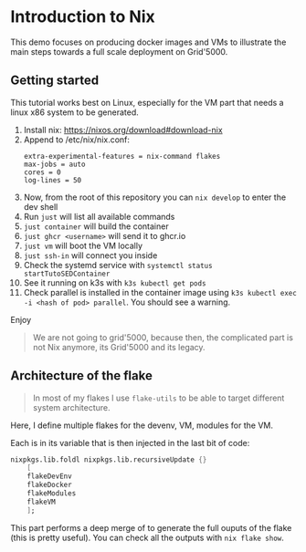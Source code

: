 # Introduction to Nix

This demo focuses on producing docker images and VMs to illustrate the main steps towards a full scale deployment on Grid'5000.

## Getting started

This tutorial works best on Linux, especially for the VM part that needs a linux x86 system to be generated.

1. Install nix: https://nixos.org/download#download-nix
2. Append to /etc/nix/nix.conf:
    ```
    extra-experimental-features = nix-command flakes
    max-jobs = auto
    cores = 0
    log-lines = 50
    ```
3. Now, from the root of this repository you can `nix develop` to enter the dev shell
4. Run `just` will list all available commands
5. `just container` will build the container
6. `just ghcr <username>` will send it to ghcr.io
7. `just vm` will boot the VM locally
8. `just ssh-in` will connect you inside
9. Check the systemd service with `systemctl status startTutoSEDContainer`
10. See it running on k3s with `k3s kubectl get pods`
10. Check parallel is installed in the container image using `k3s kubectl exec -i <hash of pod> parallel`. You should see a warning.

Enjoy

> We are not going to grid'5000, because then, the complicated part is not Nix anymore, its Grid'5000 and its legacy.

## Architecture of the flake

>In most of my flakes I use `flake-utils` to be able to target different system architecture.

Here, I define multiple flakes for the devenv, VM, modules for the VM.

Each is in its variable that is then injected in the last bit of code:
```nix
nixpkgs.lib.foldl nixpkgs.lib.recursiveUpdate {}
    [
    flakeDevEnv
    flakeDocker
    flakeModules
    flakeVM
    ];
```

This part performs a deep merge of to generate the full ouputs of the flake (this is pretty useful). You can check all the outputs with `nix flake show`.
